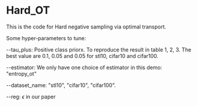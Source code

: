 # Hard_OT

This is the code for Hard negative sampling via optimal transport.

Some hyper-parameters to tune: 

--tau_plus: Positive class priorx. To reproduce the result in table 1, 2, 3. The best value are 0.1, 0.05 and 0.05 for stl10, cifar10 and cifar100.

--estimator: We only have one choice of estimator in this demo: "entropy_ot"

--dataset_name: "stl10", "cifar10", "cifar100".

--reg: $\epsilon$ in our paper
